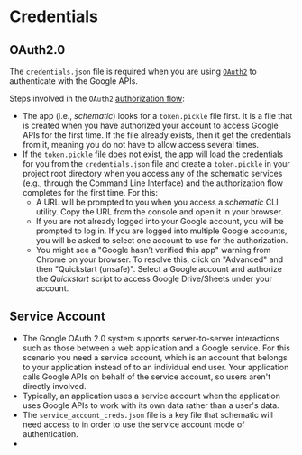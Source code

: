 # Credentials

## OAuth2.0
The `credentials.json` file is required when you are using [`OAuth2`](https://developers.google.com/identity/protocols/oauth2) to authenticate with the Google APIs.

Steps involved in the `OAuth2` [authorization flow](https://github.com/Sage-Bionetworks/schematic/blob/develop/schematic/utils/google_api_utils.py#L18):

- The app (i.e., _schematic_) looks for a `token.pickle` file first. It is a file that is created when you have authorized your account to access Google APIs for the first time. If the file already exists, then it get the credentials from it, meaning you do not have to allow access several times.
- If the `token.pickle` file does not exist, the app will load the credentials for you from the `credentials.json` file and create a `token.pickle` in your project root directory when you access any of the schematic services (e.g., through the Command Line Interface) and the authorization flow completes for the first time. For this:
  - A URL will be prompted to you when you access a _schematic_ CLI utility. Copy the URL from the console and open it in your browser.
  - If you are not already logged into your Google account, you will be prompted to log in. If you are logged into multiple Google accounts, you will be asked to select one account to use for the authorization.
  - You might see a "Google hasn’t verified this app" warning from Chrome on your browser. To resolve this, click on "Advanced" and then "Quickstart (unsafe)". Select a Google account and authorize the _Quickstart_ script to access Google Drive/Sheets under your account.

## Service Account
- The Google OAuth 2.0 system supports server-to-server interactions such as those between a web application and a Google service. For this scenario you need a service account, which is an account that belongs to your application instead of to an individual end user. Your application calls Google APIs on behalf of the service account, so users aren't directly involved.
- Typically, an application uses a service account when the application uses Google APIs to work with its own data rather than a user's data.
- The `service_account_creds.json` file is a key file that schematic will need access to in order to use the service account mode of authentication.
- 